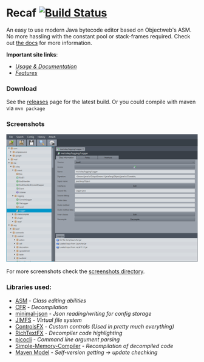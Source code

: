 # Recaf [![Build Status](https://travis-ci.org/Col-E/Recaf.svg?branch=master)](https://travis-ci.org/Col-E/Recaf)
An easy to use modern Java bytecode editor based on Objectweb's ASM. No more hassling with the constant pool or stack-frames required. Check out [the docs](https://col-e.github.io/Recaf/index.html) for more information.

**Important site links**:

* _[Usage & Documentation](https://col-e.github.io/Recaf/documentation.html)_
* _[Features](https://col-e.github.io/Recaf/features.html)_


### Download

See the [releases](https://github.com/Col-E/Recaf/releases) page for the latest build. Or you could compile with maven via `mvn package`

### Screenshots

![Screenshot](docs/screenshots/class-selection.png)

For more screenshots check the [screenshots directory](docs/screenshots).

### Libraries used:

* [ASM](http://asm.ow2.org/) - _Class editing abilities_
* [CFR](http://www.benf.org/other/cfr/) - _Decompilation_
* [minimal-json](https://github.com/ralfstx/minimal-json) - _Json reading/writing for config storage_
* [JIMFS](https://github.com/google/jimfs) - _Virtual file system_
* [ControlsFX](http://fxexperience.com/controlsfx/) - _Custom controls (Used in pretty much everything)_
* [RichTextFX](https://github.com/FXMisc/RichTextFX) - _Decompiler code highlighting_
* [picocli](http://picocli.info/) - _Command line argument parsing_
* [Simple-Memory-Compiler](https://github.com/Col-E/Simple-Memory-Compiler) - _Recompilation of decompiled code_
* [Maven Model](http://maven.apache.org/ref/3.5.3/maven-model/) - _Self-version getting -> update chechking_

